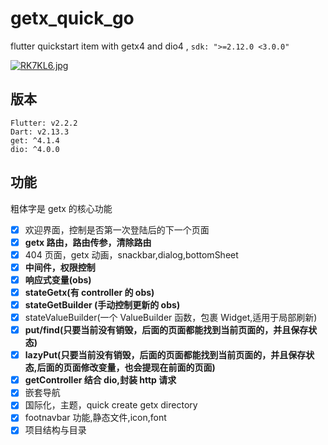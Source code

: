 # getx_quick_go

flutter quickstart item with getx4 and dio4 , `sdk: ">=2.12.0 <3.0.0"`

[![RK7KL6.jpg](https://z3.ax1x.com/2021/06/24/RK7KL6.jpg)](getx_quick_go)

## 版本

```
Flutter: v2.2.2
Dart: v2.13.3
get: ^4.1.4
dio: ^4.0.0
```

## 功能

粗体字是 getx 的核心功能

- [x] 欢迎界面，控制是否第一次登陆后的下一个页面
- [x] **getx 路由，路由传参，清除路由**
- [x] 404 页面，getx 动画，snackbar,dialog,bottomSheet
- [x] **中间件，权限控制**
- [x] **响应式变量(obs)**
- [x] **stateGetx(有 controller 的 obs)**
- [x] **stateGetBuilder (手动控制更新的 obs)**
- [x] stateValueBuilder(一个 ValueBuilder 函数，包裹 Widget,适用于局部刷新)
- [x] **put/find(只要当前没有销毁，后面的页面都能找到当前页面的，并且保存状态)**
- [x] **lazyPut(只要当前没有销毁，后面的页面都能找到当前页面的，并且保存状态,后面的页面修改变量，也会提现在前面的页面)**
- [x] **getController 结合 dio,封装 http 请求**
- [x] 嵌套导航
- [x] 国际化，主题，quick create getx directory
- [x] footnavbar 功能,静态文件,icon,font
- [x] 项目结构与目录
